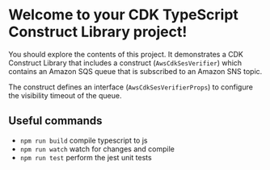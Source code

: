 # Welcome to your CDK TypeScript Construct Library project!

You should explore the contents of this project. It demonstrates a CDK Construct Library that includes a construct (`AwsCdkSesVerifier`)
which contains an Amazon SQS queue that is subscribed to an Amazon SNS topic.

The construct defines an interface (`AwsCdkSesVerifierProps`) to configure the visibility timeout of the queue.

## Useful commands

 * `npm run build`   compile typescript to js
 * `npm run watch`   watch for changes and compile
 * `npm run test`    perform the jest unit tests